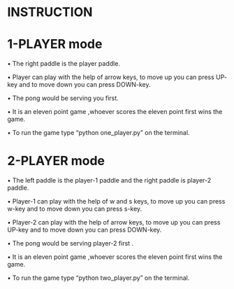 # INSTRUCTION 

# 1-PLAYER mode
 • The right paddle is the player paddle.
 
 • Player can play with the help of arrow keys, to move up you can
   press UP- key and to move down you can press DOWN-key.
   
 • The pong would be serving you first.
 
 • It is an eleven point game ,whoever scores the eleven point first
   wins the game.
   
 • To run the game type “python one_player.py” on the terminal.
 
# 2-PLAYER mode
 • The left paddle is the player-1 paddle and the right paddle is player-2 paddle.
 
 • Player-1 can play with the help of w and s keys, to move up you can press w-key and to move down you can press s-key.
 
 • Player-2 can play with the help of arrow keys, to move up you can press UP-key and to move down you can press DOWN-key.
 
 • The pong would be serving player-2 first .
 
 • It is an eleven point game ,whoever scores the eleven point first
   wins the game.
   
 • To run the game type “python two_player.py” on the terminal.

